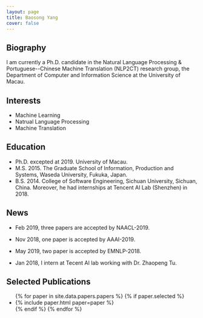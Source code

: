 ```yaml
---
layout: page
title: Baosong Yang
cover: false
---
```

## Biography
I am currently a Ph.D. candidate in the Natural Language Processing & Portuguese--Chinese Machine Translation (NLP2CT) research group, the Department of Computer and Information Science at the University of Macau.
## Interests
* Machine Learning
* Natrual Language Processing
* Machine Translation
## Education
* Ph.D. excepted at 2019. University of Macau.
* M.S. 2015. The Graduate School of Information, Production and Systems, Waseda University, Fukuka, Japan.
* B.S. 2014. College of Software Engineering, Sichuan University, Sichuan, China.
		Moreover, he had internships at Tencent AI Lab (Shenzhen) in 2018.
## News
* Feb 2019, three papers are accepted by NAACL-2019.
 
* Nov 2018, one paper is accepted by AAAI-2019.

* May 2019, two paper is accepted by EMNLP-2018.

* Jan 2018, I intern at Tecent AI lab working with Dr. Zhaopeng Tu. 

## Selected Publications

<ul>
{% for paper in site.data.papers.papers %}
  {% if paper.selected %}
  <li>
  {% include paper.html paper=paper %}
  </li>
  {% endif %}
{% endfor %}
</ul>

